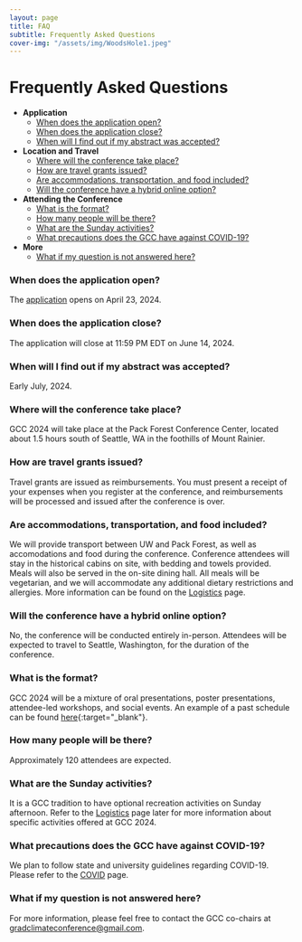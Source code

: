 ```yaml
---
layout: page
title: FAQ
subtitle: Frequently Asked Questions
cover-img: "/assets/img/WoodsHole1.jpeg"
---
```


# Frequently Asked Questions
- __Application__
    - [When does the application open?](#when-does-the-application-open)
    - [When does the application close?](#when-does-the-application-close)
    - [When will I find out if my abstract was accepted?](#when-will-i-find-out-if-my-abstract-was-accepted)
- __Location and Travel__
    - [Where will the conference take place?](#where-will-the-conference-take-place)
    - [How are travel grants issued?](#how-are-travel-grants-issued)
    - [Are accommodations, transportation, and food included?](#are-accommodations-transportation-and-food-included)
    - [Will the conference have a hybrid online option?](#will-the-conference-have-a-hybrid-online-option)
- __Attending the Conference__
    - [What is the format?](#what-is-the-format)
    - [How many people will be there?](#how-many-people-will-be-there)
    - [What are the Sunday activities?](#what-are-the-sunday-activities)
    - [What precautions does the GCC have against COVID-19?](#what-precautions-does-the-gcc-have-against-covid-19)
- __More__
    - [What if my question is not answered here?](#what-if-my-question-is-not-answered-here)


### When does the application open?

The [application](https://graduateclimateconference.github.io/application/) opens on April 23, 2024.

### When does the application close?

The application will close at 11:59 PM EDT on June 14, 2024.

### When will I find out if my abstract was accepted?

Early July, 2024.

### Where will the conference take place?

GCC 2024 will take place at the Pack Forest Conference Center, located about 1.5 hours south of Seattle, WA in the foothills of Mount Rainier.

### How are travel grants issued?

Travel grants are issued as reimbursements. You must present a receipt of your expenses when you register at the conference, and reimbursements will be processed and issued after the conference is over.

### Are accommodations, transportation, and food included?

We will provide transport between UW and Pack Forest, as well as accomodations and food during the conference. Conference attendees will stay in the historical cabins on site, with bedding and towels provided. Meals will also be served in the on-site dining hall. All meals will be vegetarian, and we will accommodate any additional dietary restrictions and allergies. More information can be found on the [Logistics](https://graduateclimateconference.github.io/logistics/) page.

### Will the conference have a hybrid online option?

No, the conference will be conducted entirely in-person. Attendees will be expected to travel to Seattle, Washington, for the duration of the conference.

### What is the format?

GCC 2024 will be a mixture of oral presentations, poster presentations, attendee-led workshops, and social events. An example of a past schedule can be found [here](http://gradclimateconf.mit.edu/wp-content/uploads/2019/11/GCC-2019-Schedule-10.pdf){:target="_blank"}.

### How many people will be there?

Approximately 120 attendees are expected.

### What are the Sunday activities?

It is a GCC tradition to have optional recreation activities on Sunday afternoon. Refer to the [Logistics](https://graduateclimateconference.github.io/logistics/) page later for more information about specific activities offered at GCC 2024.

### What precautions does the GCC have against COVID-19?

We plan to follow state and university guidelines regarding COVID-19. Please refer to the [COVID](https://graduateclimateconference.github.io/covid/) page.

### What if my question is not answered here?

For more information, please feel free to contact the GCC co-chairs at [gradclimateconference@gmail.com](mailto:gradclimateconference@gmail.com).
